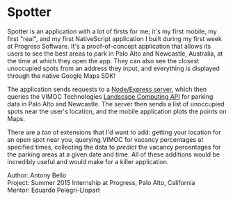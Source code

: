 # Spotter

Spotter is an application with a lot of firsts for me; it's my first mobile, my first "real", and my first NativeScript application I built during my first week at Progress Software. It's a proof-of-concept application that allows its users to see the best areas to park in Palo Alto and Newcastle, Australia, at the time at which they open the app. They can also see the closest unoccupied spots from an address they input, and everything is displayed through the native Google Maps SDK!

The application sends requests to a [Node/Express server](www.github.com/antonybello/spotter-engine), which then queries the VIMOC Technologies [Landscape Computing API](http://www.vimoctechnologies.com/technology.html) for parking data in Palo Alto and Newcastle. The server then sends a list of unoccupied spots near the user's location, and the mobile application plots the points on Maps. 

There are a *ton* of extensions that I'd want to add: getting your location for an open spot near you, querying VIMOC for vacancy percentages at specified times, collecting the data to *predict* the vacancy percentages for the parking areas at a given date and time. All of these additions would be incredibly useful and would make for a killer application.

Author: Antony Bello  
Project: Summer 2015 Internship at Progress, Palo Alto, California  
Mentor: Eduardo Pelegri-Llopart  
